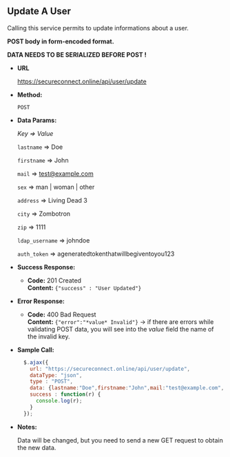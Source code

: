 **Update A User**
----
Calling this service permits to update informations about a user.

**POST body in form-encoded format.**

**DATA NEEDS TO BE SERIALIZED BEFORE POST !**

* **URL**

  https://secureconnect.online/api/user/update

* **Method:**

  `POST`

* **Data Params:**

    *Key => Value*

    `lastname` => Doe

    `firstname` => John

    `mail` => test@example.com

    `sex` => man | woman | other

    `address` => Living Dead 3

    `city` => Zombotron
    
    `zip` => 1111
    
    `ldap_username` => johndoe
    
    `auth_token` => ageneratedtokenthatwillbegiventoyou123

* **Success Response:**

  * **Code:** 201 Created<br />
    **Content:** `{"success" : "User Updated"}`
 
* **Error Response:**

  * **Code:** 400 Bad Request<br />
    **Content:** `{"error":"*value* Invalid"}` -> if there are errors while validating POST data, you will see into the *value* field the name of the invalid key.

* **Sample Call:**

  ```javascript
    $.ajax({
      url: "https://secureconnect.online/api/user/update",
      dataType: "json",
      type : "POST",
      data: {lastname:"Doe",firstname:"John",mail:"test@example.com",sex:"man",address:"Living Dead 3",city:"Zombotron",zip:"111111",auth_token:"ageneratedtokenthatwillbegiventoyou123"},
      success : function(r) {
        console.log(r);
      }
    });
  ```

* **Notes:**

    Data will be changed, but you need to send a new GET request to obtain the new data.
